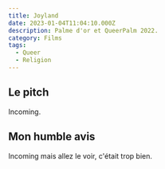 ```yaml
---
title: Joyland
date: 2023-01-04T11:04:10.000Z
description: Palme d'or et QueerPalm 2022.
category: Films
tags:
  - Queer
  - Religion
---
```


## Le pitch

Incoming.

## Mon humble avis

Incoming mais allez le voir, c'était trop bien.
